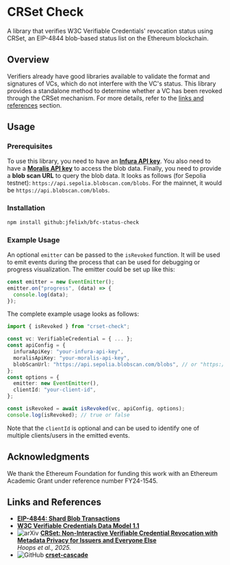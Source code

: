 # CRSet Check

A library that verifies W3C Verifiable Credentials' revocation status using CRSet, an EIP-4844 blob-based status list on the Ethereum blockchain.

## Overview

Verifiers already have good libraries available to validate the format and signatures of VCs, which do not interfere with the VC's status. This library provides a standalone method to determine whether a VC has been revoked through the CRSet mechanism. For more details, refer to the [links and references](#links-and-references) section.

## Usage

### Prerequisites

To use this library, you need to have an **[Infura API key](https://support.infura.io/account/api-keys/create-new-key)**. You also need to have a **[Moralis API key](https://docs.moralis.com/2.0/web3-data-api/evm/get-your-api-key)** to access the blob data. Finally, you need to provide a **blob scan URL** to query the blob data. It looks as follows (for Sepolia testnet): `https://api.sepolia.blobscan.com/blobs`. For the mainnet, it would be `https://api.blobscan.com/blobs`.

### Installation

```bash
npm install github:jfelixh/bfc-status-check
```

### Example Usage

An optional `emitter` can be passed to the `isRevoked` function. It will be used to emit events during the process that can be used for debugging or progress visualization. The emitter could be set up like this:

```typescript
const emitter = new EventEmitter();
emitter.on("progress", (data) => {
  console.log(data);
});
```

The complete example usage looks as follows:

```typescript
import { isRevoked } from "crset-check";

const vc: VerifiableCredential = { ... };
const apiConfig = {
  infuraApiKey: "your-infura-api-key",
  moralisApiKey: "your-moralis-api-key",
  blobScanUrl: "https://api.sepolia.blobscan.com/blobs", // or "https://api.blobscan.com/blobs"
};
const options = {
  emitter: new EventEmitter(),
  clientId: "your-client-id",
};

const isRevoked = await isRevoked(vc, apiConfig, options);
console.log(isRevoked); // true or false
```

Note that the `clientId` is optional and can be used to identify one of multiple clients/users in the emitted events.

## Acknowledgments

We thank the Ethereum Foundation for funding this work with an Ethereum Academic Grant under reference number FY24-1545.

## Links and References

- **[EIP-4844: Shard Blob Transactions](https://eips.ethereum.org/EIPS/eip-4844)**
- **[W3C Verifiable Credentials Data Model 1.1](https://www.w3.org/TR/vc-data-model/)**
- ![arXiv](https://img.shields.io/badge/arXiv-2501.17089-b31b1b.svg)
  **[CRSet: Non-Interactive Verifiable Credential Revocation with Metadata Privacy for Issuers and Everyone Else](https://arxiv.org/abs/2501.17089)**  
  _Hoops et al., 2025._
- ![GitHub](https://img.shields.io/badge/GitHub-padded--bloom--filter--cascade-blue?logo=github)
  **[crset-cascade](https://github.com/jfelixh/crset-cascade/)**

